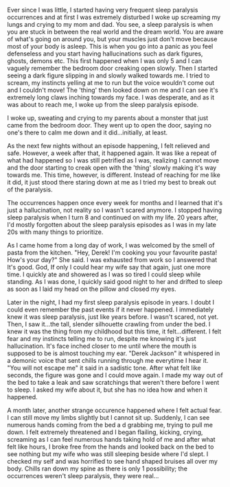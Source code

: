 Ever since I was little, I started having very frequent sleep paralysis occurrences and at first I was extremely disturbed I woke up screaming my lungs and crying to my mom and dad. You see, a sleep paralysis is when you are stuck in between the real world and the dream world. You are aware of what's going on around you, but your muscles just don't move because most of your body is asleep. This is when you go into a panic as you feel defenseless and you start having hallucinations such as dark figures, ghosts, demons etc. This first happened when I was only 5 and I can vaguely remember the bedroom door creaking open slowly. Then I started seeing a dark figure slipping in and slowly walked towards me. I tried to scream, my instincts yelling at me to run but the voice wouldn't come out and I couldn't move! The 'thing' then looked down on me and I can see it's extremely long claws inching towards my face. I was desperate, and as it was about to reach me, I woke up  from the sleep paralysis episode.

I woke up, sweating and crying to my parents about a monster that just came from the bedroom door. They went up to open the door, saying no one's there to calm me down and it did...initially, at least.

As the next few nights without an episode happening, I felt relieved and safe. However, a week after that, it happened again. It was like a repeat of what had happened so I was still petrified as I was, realizing I cannot move and the door starting to creak open with the 'thing' slowly making it's way towards me. This time, however, is different. Instead of reaching for me like it did, it just stood there staring down at me as I tried my best to break out of the paralysis.

The occurrences happen once every week for months and I learned that it's just a hallucination, not reality so I wasn't scared anymore. I stopped having sleep paralysis when I turn 8 and continued on with my life. 20 years after, I'd mostly forgotten about the sleep paralysis episodes as I was in my late 20s with many things to prioritize. 

As I came home from a long day of work, I was welcomed by the smell of pasta from the kitchen. "Hey, Derek! I'm cooking you your favourite pasta! How's your day?" She said. I was exhausted from work so I answered that It's good. God, If only I could hear my wife say that again, just one more time.
I quickly ate and showered as I was so tired I could sleep while standing. As I was done, I quickly said good night to her and drifted to sleep as soon as I laid my head on the pillow and closed my eyes.


Later in the night, I had my first sleep paralysis episode in years. I doubt I could even remember the past events if it never happened. I immediately knew it was sleep paralysis, just like years before. I wasn't scared, not yet. Then, I saw it...the tall, slender silhouette crawling from under the bed. I knew it was the thing from my childhood but this time, it felt...different. I felt fear and my instincts telling me to run, despite me knowing it's just hallucination. It's face inched closer to me until where the mouth is supposed to be is almost touching my ear. "Derek Jackson" it whispered in a demonic voice that sent chills running through me everytime I hear it. "You will not escape me" it said in a sadistic tone. After what felt like seconds, the figure was gone and I could move again. I made my way out of the bed to take a leak and saw scratchings that weren't there before I went to sleep.
I asked my wife about it, but she has no idea how and when it happened.


A month later, another strange occurence happened where I felt actual fear. I can still move my limbs slightly but I cannot sit up. Suddenly, I can see numerous hands coming from the bed a d grabbing me, trying to pull me down. I felt extremely threatened and I began flailing, kicking, crying, screaming as I can feel numerous hands taking hold of me and after what felt like hours, I broke free from the hands and looked back on the bed to see nothing but my wife who was still sleeping beside where I'd slept.
I checked my self and was horrified to see hand shaped bruises all over my body. Chills ran down my spine as there is only 1 possibility; the occurrences weren't sleep paralysis, they were real...